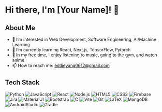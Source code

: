 # Hi there, I'm [Your Name]! 👋

## About Me
- 👀 I’m interested in Web Development, Software Engineering, AI/Machine Learning
- 🌱 I’m currently learning React, Next.js, TensorFlow, Pytorch
- 🎇 In my free time, I enjoy listening to music, going to the gym, and watch anime
- 📫 How to reach me: eddieyang0612@gmail.com

## Tech Stack
![Python](https://img.shields.io/badge/-Python-black?style=flat-square&logo=python)
![JavaScript](https://img.shields.io/badge/-JavaScript-black?style=flat-square&logo=javascript)
![React](https://img.shields.io/badge/-React-black?style=flat-square&logo=react)
![Node.js](https://img.shields.io/badge/-Node.js-black?style=flat-square&logo=Node.js)
![HTML5](https://img.shields.io/badge/-HTML5-black?style=flat-square&logo=html5)
![CSS3](https://img.shields.io/badge/-CSS3-black?style=flat-square&logo=css3)
![Firebase](https://img.shields.io/badge/-Firebase-black?style=flat-square&logo=firebase)
![Jira](https://img.shields.io/badge/-Jira-black?style=flat-square&logo=jira)
![MaterialUI](https://img.shields.io/badge/-Material_UI-black?style=flat-square&logo=material-ui)
![Bootstrap](https://img.shields.io/badge/-Bootstrap-black?style=flat-square&logo=bootstrap)
![C](https://img.shields.io/badge/-C-black?style=flat-square&logo=c)
![Vite](https://img.shields.io/badge/-Vite-black?style=flat-square&logo=vite)
![Git](https://img.shields.io/badge/-Git-black?style=flat-square&logo=git)
![LaTeX](https://img.shields.io/badge/-LaTeX-black?style=flat-square&logo=latex)
![MongoDB](https://img.shields.io/badge/-MongoDB-black?style=flat-square&logo=mongodb)
![AndroidStudio](https://img.shields.io/badge/-Android_Studio-black?style=flat-square&logo=android-studio)
![Gradle](https://img.shields.io/badge/-Gradle-black?style=flat-square&logo=gradle)


<!-- You can add or remove languages and tools by modifying the badges. To find more badges, you can visit [Shields.io](https://shields.io/) and [Simple Icons](https://simpleicons.org/). -->
